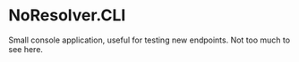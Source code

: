 # NoResolver.CLI

Small console application, useful for testing new endpoints. Not too much to see here.